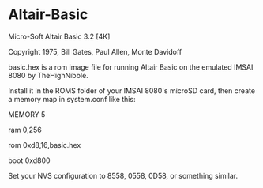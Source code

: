 # Altair-Basic



Micro-Soft Altair Basic 3.2 \[4K]

Copyright 1975, Bill Gates, Paul Allen, Monte Davidoff



basic.hex is a rom image file for running Altair Basic on the emulated IMSAI 8080 by TheHighNibble.



Install it in the ROMS folder of your IMSAI 8080's microSD card, then create a memory map in system.conf like this:



MEMORY 5

ram         0,256

rom         0xd8,16,basic.hex

boot        0xd800



Set your NVS configuration to 8558, 0558, 0D58, or something similar.

